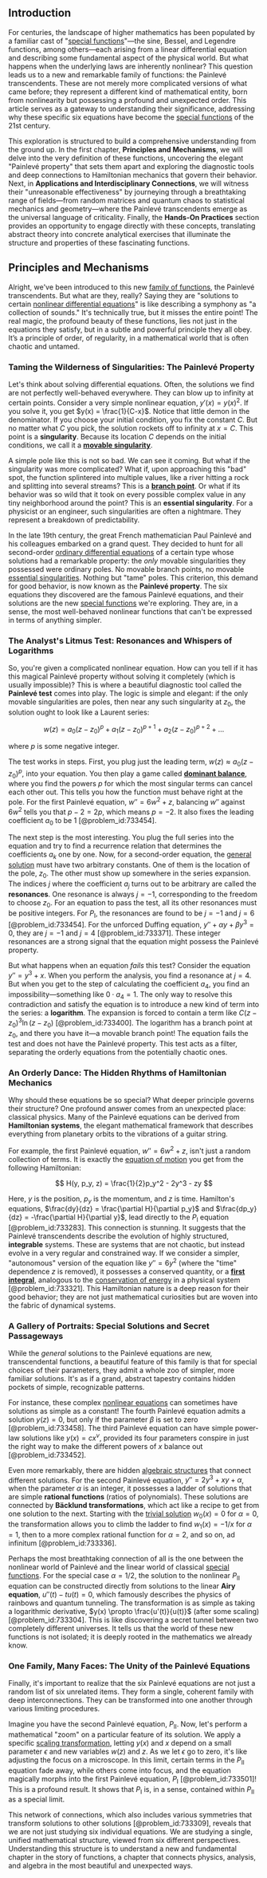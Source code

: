 ## Introduction
For centuries, the landscape of higher mathematics has been populated by a familiar cast of "[special functions](@article_id:142740)"—the sine, Bessel, and Legendre functions, among others—each arising from a linear differential equation and describing some fundamental aspect of the physical world. But what happens when the underlying laws are inherently nonlinear? This question leads us to a new and remarkable family of functions: the Painlevé transcendents. These are not merely more complicated versions of what came before; they represent a different kind of mathematical entity, born from nonlinearity but possessing a profound and unexpected order. This article serves as a gateway to understanding their significance, addressing why these specific six equations have become the [special functions](@article_id:142740) of the 21st century.

This exploration is structured to build a comprehensive understanding from the ground up. In the first chapter, **Principles and Mechanisms**, we will delve into the very definition of these functions, uncovering the elegant "Painlevé property" that sets them apart and exploring the diagnostic tools and deep connections to Hamiltonian mechanics that govern their behavior. Next, in **Applications and Interdisciplinary Connections**, we will witness their "unreasonable effectiveness" by journeying through a breathtaking range of fields—from random matrices and quantum chaos to statistical mechanics and geometry—where the Painlevé transcendents emerge as the universal language of criticality. Finally, the **Hands-On Practices** section provides an opportunity to engage directly with these concepts, translating abstract theory into concrete analytical exercises that illuminate the structure and properties of these fascinating functions.

## Principles and Mechanisms

Alright, we've been introduced to this new [family of functions](@article_id:136955), the Painlevé transcendents. But what are they, really? Saying they are "solutions to certain [nonlinear differential equations](@article_id:164203)" is like describing a symphony as "a collection of sounds." It's technically true, but it misses the entire point! The real magic, the profound beauty of these functions, lies not just in the equations they satisfy, but in a subtle and powerful principle they all obey. It’s a principle of order, of regularity, in a mathematical world that is often chaotic and untamed.

### Taming the Wilderness of Singularities: The Painlevé Property

Let's think about solving differential equations. Often, the solutions we find are not perfectly well-behaved everywhere. They can blow up to infinity at certain points. Consider a very simple nonlinear equation, $y'(x) = y(x)^2$. If you solve it, you get $y(x) = \frac{1}{C-x}$. Notice that little demon in the denominator. If you choose your initial condition, you fix the constant $C$. But no matter what $C$ you pick, the solution rockets off to infinity at $x=C$. This point is a **singularity**. Because its location $C$ depends on the initial conditions, we call it a **[movable singularity](@article_id:201982)**.

A simple pole like this is not so bad. We can see it coming. But what if the singularity was more complicated? What if, upon approaching this "bad" spot, the function splintered into multiple values, like a river hitting a rock and splitting into several streams? This is a **[branch point](@article_id:169253)**. Or what if its behavior was so wild that it took on every possible complex value in any tiny neighborhood around the point? This is an **essential singularity**. For a physicist or an engineer, such singularities are often a nightmare. They represent a breakdown of predictability.

In the late 19th century, the great French mathematician Paul Painlevé and his colleagues embarked on a grand quest. They decided to hunt for all second-order [ordinary differential equations](@article_id:146530) of a certain type whose solutions had a remarkable property: the *only* movable singularities they possessed were ordinary poles. No movable branch points, no movable [essential singularities](@article_id:178400). Nothing but "tame" poles. This criterion, this demand for good behavior, is now known as the **Painlevé property**. The six equations they discovered are the famous Painlevé equations, and their solutions are the new [special functions](@article_id:142740) we're exploring. They are, in a sense, the most well-behaved nonlinear functions that can't be expressed in terms of anything simpler.

### The Analyst's Litmus Test: Resonances and Whispers of Logarithms

So, you're given a complicated nonlinear equation. How can you tell if it has this magical Painlevé property without solving it completely (which is usually impossible)? This is where a beautiful diagnostic tool called the **Painlevé test** comes into play. The logic is simple and elegant: if the only movable singularities are poles, then near any such singularity at $z_0$, the solution ought to look like a Laurent series:

$$ w(z) = a_0(z-z_0)^p + a_1(z-z_0)^{p+1} + a_2(z-z_0)^{p+2} + \dots $$

where $p$ is some negative integer.

The test works in steps. First, you plug just the leading term, $w(z) \approx a_0(z-z_0)^p$, into your equation. You then play a game called **[dominant balance](@article_id:174289)**, where you find the powers $p$ for which the most singular terms can cancel each other out. This tells you how the function must behave right at the pole. For the first Painlevé equation, $w'' = 6w^2 + z$, balancing $w''$ against $6w^2$ tells you that $p-2 = 2p$, which means $p=-2$. It also fixes the leading coefficient $a_0$ to be $1$ [@problem_id:733454].

The next step is the most interesting. You plug the full series into the equation and try to find a recurrence relation that determines the coefficients $a_k$ one by one. Now, for a second-order equation, the [general solution](@article_id:274512) must have two arbitrary constants. One of them is the location of the pole, $z_0$. The other must show up somewhere in the series expansion. The indices $j$ where the coefficient $a_j$ turns out to be arbitrary are called the **resonances**. One resonance is always $j=-1$, corresponding to the freedom to choose $z_0$. For an equation to pass the test, all its other resonances must be positive integers. For $P_{\text{I}}$, the resonances are found to be $j=-1$ and $j=6$ [@problem_id:733454]. For the unforced Duffing equation, $y'' + \alpha y + \beta y^3 = 0$, they are $j=-1$ and $j=4$ [@problem_id:733371]. These integer resonances are a strong signal that the equation might possess the Painlevé property.

But what happens when an equation *fails* this test? Consider the equation $y'' = y^3 + x$. When you perform the analysis, you find a resonance at $j=4$. But when you get to the step of calculating the coefficient $a_4$, you find an impossibility—something like $0 \cdot a_4 = 1$. The only way to resolve this contradiction and satisfy the equation is to introduce a new kind of term into the series: a **logarithm**. The expansion is forced to contain a term like $C(z-z_0)^3 \ln(z-z_0)$ [@problem_id:733400]. The logarithm has a branch point at $z_0$, and there you have it—a movable branch point! The equation fails the test and does not have the Painlevé property. This test acts as a filter, separating the orderly equations from the potentially chaotic ones.

### An Orderly Dance: The Hidden Rhythms of Hamiltonian Mechanics

Why should these equations be so special? What deeper principle governs their structure? One profound answer comes from an unexpected place: classical physics. Many of the Painlevé equations can be derived from **Hamiltonian systems**, the elegant mathematical framework that describes everything from planetary orbits to the vibrations of a guitar string.

For example, the first Painlevé equation, $w'' = 6w^2 + z$, isn't just a random collection of terms. It is exactly the [equation of motion](@article_id:263792) you get from the following Hamiltonian:

$$ H(y, p_y, z) = \frac{1}{2}p_y^2 - 2y^3 - zy $$

Here, $y$ is the position, $p_y$ is the momentum, and $z$ is time. Hamilton's equations, $\frac{dy}{dz} = \frac{\partial H}{\partial p_y}$ and $\frac{dp_y}{dz} = -\frac{\partial H}{\partial y}$, lead directly to the $P_{\text{I}}$ equation [@problem_id:733283]. This connection is stunning. It suggests that the Painlevé transcendents describe the evolution of highly structured, **integrable** systems. These are systems that are not chaotic, but instead evolve in a very regular and constrained way. If we consider a simpler, "autonomous" version of the equation like $y''=6y^2$ (where the "time" dependence $z$ is removed), it possesses a conserved quantity, or a **[first integral](@article_id:274148)**, analogous to the [conservation of energy](@article_id:140020) in a physical system [@problem_id:733321]. This Hamiltonian nature is a deep reason for their good behavior; they are not just mathematical curiosities but are woven into the fabric of dynamical systems.

### A Gallery of Portraits: Special Solutions and Secret Passageways

While the *general* solutions to the Painlevé equations are new, transcendental functions, a beautiful feature of this family is that for special choices of their parameters, they admit a whole zoo of simpler, more familiar solutions. It's as if a grand, abstract tapestry contains hidden pockets of simple, recognizable patterns.

For instance, these complex [nonlinear equations](@article_id:145358) can sometimes have solutions as simple as a constant! The fourth Painlevé equation admits a solution $y(z) = 0$, but only if the parameter $\beta$ is set to zero [@problem_id:733458]. The third Painlevé equation can have simple power-law solutions like $y(x) = cx^{\nu}$, provided its four parameters conspire in just the right way to make the different powers of $x$ balance out [@problem_id:733452].

Even more remarkably, there are hidden [algebraic structures](@article_id:138965) that connect different solutions. For the second Painlevé equation, $y'' = 2y^3 + xy + \alpha$, when the parameter $\alpha$ is an integer, it possesses a ladder of solutions that are simple **rational functions** (ratios of polynomials). These solutions are connected by **Bäcklund transformations**, which act like a recipe to get from one solution to the next. Starting with the [trivial solution](@article_id:154668) $w_0(x) = 0$ for $\alpha=0$, the transformation allows you to climb the ladder to find $w_1(x) = -1/x$ for $\alpha=1$, then to a more complex rational function for $\alpha=2$, and so on, ad infinitum [@problem_id:733336].

Perhaps the most breathtaking connection of all is the one between the nonlinear world of Painlevé and the linear world of classical [special functions](@article_id:142740). For the special case $\alpha = 1/2$, the solution to the nonlinear $P_{\text{II}}$ equation can be constructed directly from solutions to the linear **Airy equation**, $u''(t) - tu(t) = 0$, which famously describes the physics of rainbows and quantum tunneling. The transformation is as simple as taking a logarithmic derivative, $y(x) \propto \frac{u'(t)}{u(t)}$ (after some scaling) [@problem_id:733304]. This is like discovering a secret tunnel between two completely different universes. It tells us that the world of these new functions is not isolated; it is deeply rooted in the mathematics we already know.

### One Family, Many Faces: The Unity of the Painlevé Equations

Finally, it's important to realize that the six Painlevé equations are not just a random list of six unrelated items. They form a single, coherent family with deep interconnections. They can be transformed into one another through various limiting procedures.

Imagine you have the second Painlevé equation, $P_{\text{II}}$. Now, let's perform a mathematical "zoom" on a particular feature of its solution. We apply a specific [scaling transformation](@article_id:165919), letting $y(x)$ and $x$ depend on a small parameter $\epsilon$ and new variables $w(z)$ and $z$. As we let $\epsilon$ go to zero, it's like adjusting the focus on a microscope. In this limit, certain terms in the $P_{\text{II}}$ equation fade away, while others come into focus, and the equation magically morphs into the first Painlevé equation, $P_{\text{I}}$ [@problem_id:733501]! This is a profound result. It shows that $P_{\text{I}}$ is, in a sense, contained within $P_{\text{II}}$ as a special limit.

This network of connections, which also includes various symmetries that transform solutions to other solutions [@problem_id:733309], reveals that we are not just studying six individual equations. We are studying a single, unified mathematical structure, viewed from six different perspectives. Understanding this structure is to understand a new and fundamental chapter in the story of functions, a chapter that connects physics, analysis, and algebra in the most beautiful and unexpected ways.